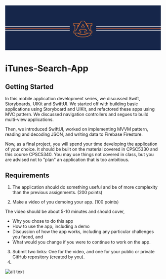 ![alt text](https://github.com/CPSC-5340/Assignment1/blob/main/Docs/banner_au.png?raw=true)


# iTunes-Search-App

## Getting Started

In this mobile application development series, we discussed Swift, Storyboards, UIKit and SwiftUI. We started off with building basic applications using Storyboard and UIKit, and refactored these apps using MVC pattern. We discussed navigation controllers and segues to build multi-view applications.

Then, we introduced SwiftUI, worked on implementing MVVM pattern, reading and decoding JSON, and writing data to Firebase Firestore. 

Now, as a final project, you will spend your time developing the application of your choice. It should be built on the material covered in CPSC5330 and this course CPSC5340. You may use things not covered in class, but you are advised not to "plan" an application that is too ambitious.


## Requirements

1.  The application should do something useful and be of more complexity than the previous assignments. (200 points)

2. Make a video of you demoing your app. (100 points)

The video should be about 5-10 minutes and should cover,

- Why you chose to do this app
- How to use the app, including a demo
- Discussion of how the app works, including any particular challenges you faced,  and
- What would you change if you were to continue to work on the app.
  
3. Submit two links: One for the video, and one for your public or private GitHub repository (created by you).
4. 
![alt text]([https://github.com/SidneyTeague/iTunes-Search-App/tree/main/Docs](https://github.com/SidneyTeague/iTunes-Search-App/blob/main/Docs/Simulator%20Screenshot%20-%20iPhone%2015%20Pro%20-%202023-12-03%20at%2015.11.44.png)https://github.com/SidneyTeague/iTunes-Search-App/blob/main/Docs/Simulator%20Screenshot%20-%20iPhone%2015%20Pro%20-%202023-12-03%20at%2015.11.44.png?raw=true)
